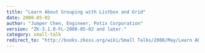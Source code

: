 ```yaml
---
title: "Learn About Grouping with Listbox and Grid"
date: 2008-05-02
author: "Jumper Chen, Engineer, Potix Corporation"
version: "ZK-3.1.0-FL-2008-05-02 and later."
category: small-talk
redirect_to: "http://books.zkoss.org/wiki/Small Talks/2008/May/Learn About Grouping with Listbox and Grid"
---
```

